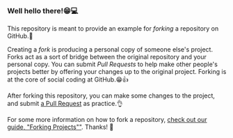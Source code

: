 ### Well hello there!😁💻

This repository is meant to provide an example for *forking* a repository on GitHub.🙌

Creating a *fork* is producing a personal copy of someone else's project. Forks act as a sort of bridge between the original repository and your personal copy. You can submit *Pull Requests* to help make other people's projects better by offering your changes up to the original project. Forking is at the core of social coding at GitHub.😁👍

After forking this repository, you can make some changes to the project, and submit [a Pull Request](https://github.com/octocat/Spoon-Knife/pulls) as practice.👌

For some more information on how to fork a repository, [check out our guide, "Forking Projects""](http://guides.github.com/overviews/forking/). Thanks! :sparkling_heart:
